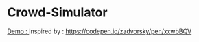# Crowd-Simulator
[Demo : ](https://blgabdelhedi.github.io/Crowd-Simulator/)
Inspired by :
https://codepen.io/zadvorsky/pen/xxwbBQV
